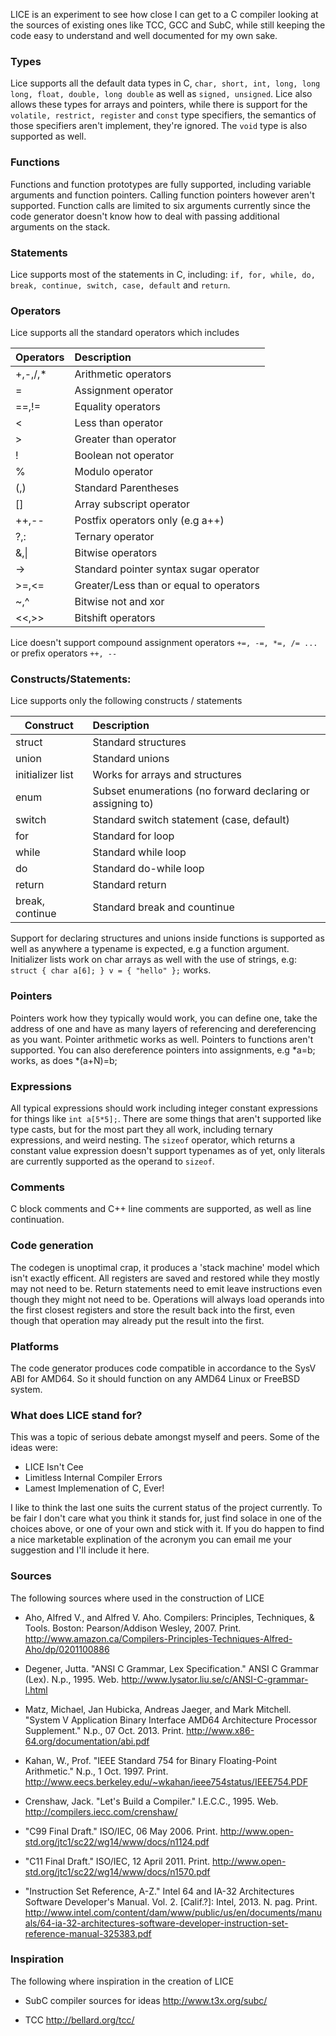 LICE is an experiment to see how close I can get to a C compiler looking
at the sources of existing ones like TCC, GCC and SubC, while still
keeping the code easy to understand and well documented for my own sake.

### Types
Lice supports all the default data types in C, `char, short, int, long,
long long, float, double, long double` as well as `signed, unsigned`.
Lice also allows these types for arrays and pointers, while there is support
for the `volatile, restrict, register` and `const` type specifiers, the
semantics of those specifiers aren't implement, they're ignored.
The `void` type is also supported as well.

### Functions
Functions and function prototypes are fully supported, including variable
arguments and function pointers. Calling function pointers however aren't
supported. Function calls are limited to six arguments currently since the
code generator doesn't know how to deal with passing additional arguments
on the stack.

### Statements
Lice supports most of the statements in C, including: `if, for, while,
do, break, continue, switch, case, default` and `return`.

### Operators
Lice supports all the standard operators which includes

Operators | Description
----------|:-------------------------------------------------------
+,-,/,*   | Arithmetic operators
=         | Assignment operator
==,!=     | Equality operators
<         | Less than operator
\>        | Greater than operator
!         | Boolean not operator
%         | Modulo operator
(,)       | Standard Parentheses
[]        | Array subscript operator
++,--     | Postfix operators only (e.g a++)
?,:       | Ternary operator
&,&#124;  | Bitwise operators
->        | Standard pointer syntax sugar operator
>=,<=     | Greater/Less than or equal to operators
~,^       | Bitwise not and xor
<<,>>     | Bitshift operators

Lice doesn't support compound assignment operators `+=, -=, *=, /= ...`
or prefix operators `++, --`

### Constructs/Statements:
Lice supports only the following constructs / statements


 Construct            | Description
----------------------|:-----------------------------------------------------------
 struct               | Standard structures
 union                | Standard unions
 initializer list     | Works for arrays and structures
 enum                 | Subset enumerations (no forward declaring or assigning to)
 switch               | Standard switch statement (case, default)
 for                  | Standard for loop
 while                | Standard while loop
 do                   | Standard do-while loop
 return               | Standard return
 break, continue      | Standard break and countinue


Support for declaring structures and unions inside functions is supported as
well as anywhere a typename is expected, e.g a function argument. Initializer
lists work on char arrays as well with the use of strings, e.g:
`struct { char a[6]; } v = { "hello" };` works.

### Pointers
Pointers work how they typically would work, you can define one,
take the address of one and have as many layers of referencing
and dereferencing as you want. Pointer arithmetic works as well.
Pointers to functions aren't supported. You can also dereference
pointers into assignments, e.g *a=b; works, as does *(a+N)=b;

### Expressions
All typical expressions should work including integer constant expressions
for things like `int a[5*5];`. There are some things that aren't supported
like type casts, but for the most part they all work, including ternary
expressions, and weird nesting. The `sizeof` operator, which returns a constant
value expression doesn't support typenames as of yet, only literals are
currently supported as the operand to `sizeof`.

### Comments
C block comments and C++ line comments are supported, as well as
line continuation.

### Code generation
The codegen is unoptimal crap, it produces a 'stack machine'
model which isn't exactly efficent. All registers are saved
and restored while they mostly may not need to be. Return
statements need to emit leave instructions even though they
might not need to be. Operations will always load operands
into the first closest registers and store the result back
into the first, even though that operation may already
put the result into the first.

### Platforms
The code generator produces code compatible in accordance to
the SysV ABI for AMD64. So it should function on any AMD64
Linux or FreeBSD system.

### What does LICE stand for?
This was a topic of serious debate amongst myself and peers. Some
of the ideas were:

-   LICE Isn't Cee
-   Limitless Internal Compiler Errors
-   Lamest Implemenation of C, Ever!

I like to think the last one suits the current status of the project
currently. To be fair I don't care what you think it stands for, just
find solace in one of the choices above, or one of your own and stick with
it. If you do happen to find a nice marketable explination of the acronym
you can email me your suggestion and I'll include it here.

### Sources
The following sources where used in the construction of LICE

-   Aho, Alfred V., and Alfred V. Aho. Compilers: Principles, Techniques, & Tools. Boston: Pearson/Addison Wesley, 2007. Print.
    http://www.amazon.ca/Compilers-Principles-Techniques-Alfred-Aho/dp/0201100886

-   Degener, Jutta. "ANSI C Grammar, Lex Specification." ANSI C Grammar (Lex). N.p., 1995. Web.
    http://www.lysator.liu.se/c/ANSI-C-grammar-l.html

-   Matz, Michael, Jan Hubicka, Andreas Jaeger, and Mark Mitchell. "System V Application Binary Interface AMD64 Architecture Processor Supplement." N.p., 07 Oct. 2013. Print.
    http://www.x86-64.org/documentation/abi.pdf

-   Kahan, W., Prof. "IEEE Standard 754 for Binary Floating-Point Arithmetic." N.p., 1 Oct. 1997. Print.
    http://www.eecs.berkeley.edu/~wkahan/ieee754status/IEEE754.PDF

-   Crenshaw, Jack. "Let's Build a Compiler." I.E.C.C., 1995. Web.
    http://compilers.iecc.com/crenshaw/

-   "C99 Final Draft." ISO/IEC, 06 May 2006. Print.
    http://www.open-std.org/jtc1/sc22/wg14/www/docs/n1124.pdf

-   "C11 Final Draft." ISO/IEC, 12 April 2011. Print.
    http://www.open-std.org/jtc1/sc22/wg14/www/docs/n1570.pdf

-   "Instruction Set Reference, A-Z." Intel 64 and IA-32 Architectures Software Developer's Manual. Vol. 2. [Calif.?]: Intel, 2013. N. pag. Print.
    http://www.intel.com/content/dam/www/public/us/en/documents/manuals/64-ia-32-architectures-software-developer-instruction-set-reference-manual-325383.pdf


### Inspiration
The following where inspiration in the creation of LICE

-   SubC compiler sources for ideas
    http://www.t3x.org/subc/

-   TCC
    http://bellard.org/tcc/


